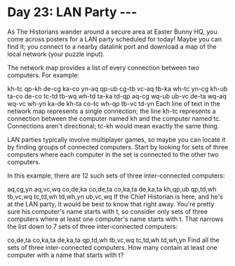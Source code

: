 # Day 23: LAN Party ---

As The Historians wander around a secure area at Easter Bunny HQ, you come across posters for a LAN party scheduled for today! Maybe you can find it; you connect to a nearby datalink port and download a map of the local network (your puzzle input).

The network map provides a list of every connection between two computers. For example:

kh-tc
qp-kh
de-cg
ka-co
yn-aq
qp-ub
cg-tb
vc-aq
tb-ka
wh-tc
yn-cg
kh-ub
ta-co
de-co
tc-td
tb-wq
wh-td
ta-ka
td-qp
aq-cg
wq-ub
ub-vc
de-ta
wq-aq
wq-vc
wh-yn
ka-de
kh-ta
co-tc
wh-qp
tb-vc
td-yn
Each line of text in the network map represents a single connection; the line kh-tc represents a connection between the computer named kh and the computer named tc. Connections aren't directional; tc-kh would mean exactly the same thing.

LAN parties typically involve multiplayer games, so maybe you can locate it by finding groups of connected computers. Start by looking for sets of three computers where each computer in the set is connected to the other two computers.

In this example, there are 12 such sets of three inter-connected computers:

aq,cg,yn
aq,vc,wq
co,de,ka
co,de,ta
co,ka,ta
de,ka,ta
kh,qp,ub
qp,td,wh
tb,vc,wq
tc,td,wh
td,wh,yn
ub,vc,wq
If the Chief Historian is here, and he's at the LAN party, it would be best to know that right away. You're pretty sure his computer's name starts with t, so consider only sets of three computers where at least one computer's name starts with t. That narrows the list down to 7 sets of three inter-connected computers:

co,de,ta
co,ka,ta
de,ka,ta
qp,td,wh
tb,vc,wq
tc,td,wh
td,wh,yn
Find all the sets of three inter-connected computers. How many contain at least one computer with a name that starts with t?
